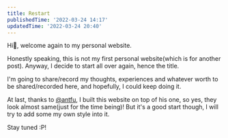 ```yaml
---
title: Restart
publishedTime: '2022-03-24 14:17'
updatedTime: '2022-03-24 20:40'
---
```


Hi👋, welcome again to my personal website.

Honestly speaking, this is not my first personal website(which is for another post). Anyway, I decide to start all over again, hence the title.

I'm going to share/record my thoughts, experiences and whatever worth to be shared/recorded here, and hopefully, I could keep doing it.

At last, thanks to [@antfu](https://antfu.me), I built this website on top of his one, so yes, they look almost same(just for the time being)! But it's a good start though, I will try to add some my own style into it.

Stay tuned :P!

